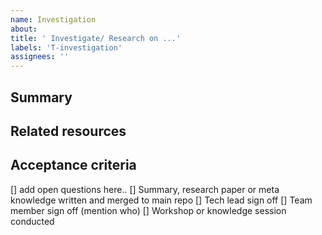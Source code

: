 ```yaml
---
name: Investigation
about: 
title: ' Investigate/ Research on ...'
labels: 'T-investigation'
assignees: ''
---
```


## Summary
<!-- A clear and concise description of what should be investigated or researched. -->

## Related resources
<!-- List of additional resource that might be useful when doing research or investigation -->

## Acceptance criteria
<!-- Acceptance criteria in terms of investigation or research usually (but not only) should consist of:
- list of open questions that need to be answered 
- some summary, research paper or meta knowledge as an outcome of research or investigation
- at least two people sign off. One of them is the Tech lead second should be decided with team
- workshop or knowledge sharing session should be conducted to share outcomes
-->
[] add open questions here..
[] Summary, research paper or meta knowledge written and merged to main repo
[] Tech lead sign off
[] Team member sign off (mention who)
[] Workshop or knowledge session conducted
